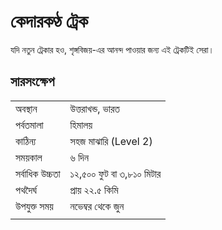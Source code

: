 # কেদারকণ্ঠ ট্রেক
যদি নতুন ট্রেকার হও, শৃঙ্গবিজয়-এর আনন্দ পাওয়ার জন্য এই ট্রেকটিই সেরা।

## সারসংক্ষেপ

|            |                         |
|:-----------|-------------------------|
| অবস্থান      | উত্তরাখন্ড, ভারত            |
| পর্বতমালা    | হিমালয়                    |
| কাঠিন্য      | সহজ মাঝারি (Level 2)      |
| সময়কাল     | ৬ দিন                    |
| সর্বাধিক উচ্চতা | ১২,৫০০ ফুট বা ৩,৮১০ মিটার |
| পথদৈর্ঘ      | প্রায় ২২.৫ কিমি             |
| উপযুক্ত সময়  | নভেম্বর থেকে জুন            |
|            |                          |



